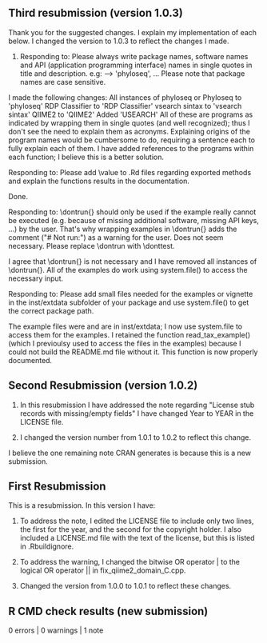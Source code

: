 ## Third resubmission (version 1.0.3)

Thank you for the suggested changes. I explain my implementation of each below. I changed the version to 1.0.3 to reflect the changes I made.

1. Responding to: Please always write package names, software names and API (application programming interface) names in single quotes in title and description.
e.g: --> 'phyloseq', ...
Please note that package names are case sensitive.

I made the following changes:
   All instances of phyloseq or Phyloseq to 'phyloseq'
   RDP Classifier to 'RDP Classifier'
   vsearch sintax to 'vsearch sintax'
   QIIME2 to 'QIIME2'
   Added 'USEARCH'
   All of these are programs as indicated by wrapping them in single quotes (and well recognized); thus I don't see the need to explain them as acronyms. Explaining origins of the program names would be cumbersome to do, requiring a sentence each to fully explain each of them. I have added references to the programs within each function; I believe this is a better solution.

Responding to: Please add \value to .Rd files regarding exported methods and explain the functions results in the documentation. 

Done.

Responding to: \dontrun{} should only be used if the example really cannot be executed (e.g. because of missing additional software, missing API keys, ...) by the user. That's why wrapping examples in \dontrun{} adds the comment ("# Not run:") as a warning for the user. Does not seem necessary. 
Please replace \dontrun with \donttest.

I agree that \dontrun{} is not necessary and I have removed all instances of \dontrun{}. All of the examples do work using system.file() to access the necessary input.

Responding to: Please add small files needed for the examples or vignette in the inst/extdata subfolder of your package and use system.file() to get the correct package path.

The example files were and are in inst/extdata; I now use system.file to access them for the examples.
I retained the function read_tax_example() (which I previoulsy used to access the files in the examples) because I could not build  the README.md file without it. This function is now properly documented.

## Second Resubmission (version 1.0.2)

1. In this resubmission I have addressed the note regarding "License stub records with missing/empty fields" I have changed Year to YEAR in the LICENSE file.

2. I changed the version number from 1.0.1 to 1.0.2 to reflect this change.

I believe the one remaining note CRAN generates is because this is a new submission.

## First Resubmission

This is a resubmission. In this version I have:

1. To address the note, I edited the LICENSE file to include only two lines, the first for the year, and the second for the copyright holder. I also included a LICENSE.md file with the text of the license, but this is listed in .Rbuildignore.

2. To address the warning, I changed the bitwise OR operator | to the logical OR operator || in fix_qiime2_domain_C.cpp.

3. Changed the version from 1.0.0 to 1.0.1 to reflect these changes.

## R CMD check results (new submission)

0 errors | 0 warnings | 1 note

